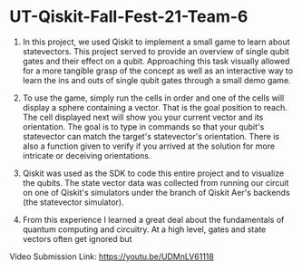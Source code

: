 # UT-Qiskit-Fall-Fest-21-Team-6
1.  In this project, we used Qiskit to implement a small game
to learn about statevectors. This project served to provide an overview of single qubit gates and their effect on a qubit. 
Approaching this task visually allowed for a more tangible grasp of the concept as well as an interactive way to 
learn the ins and outs of single qubit gates through a small demo game. 

2.  To use the game, simply run the cells in order and one of the cells will display a sphere containing a vector.
That is the goal position to reach. The cell displayed next will show you your current vector and its orientation. 
The goal is to type in commands so that your qubit's statevector can match the target's statevector's orientation.
There is also a function given to verify if you arrived at the solution for more intricate or deceiving orientations.

3.  Qiskit was used as the SDK to code this entire project and to visualize the qubits. The state vector data was collected from 
running our circuit on one of Qiskit's simulators under the branch of Qiskit Aer's backends (the statevector simulator). 

4.  From this experience I learned a great deal about the fundamentals of quantum computing and circuitry. At a high level, 
gates and state vectors often get ignored but 


Video Submission Link: https://youtu.be/UDMnLV61118
